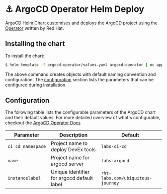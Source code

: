 # ⚓️ ArgoCD Operator Helm Deploy

ArgoCD Helm Chart customises and deploys the [ArgoCD](https://argoproj.github.io/argo-cd/getting_started/) project using the [Operator](https://argocd-operator.readthedocs.io/en/latest/) written by Red Hat.

## Installing the chart

To install the chart:

```bash
$ helm template -f argocd-operator/values.yaml argocd-operator | oc apply -f-
```

The above command creates objects with default naming convention and configuration. The [configuration](#configuration) section lists the parameters that can be configured during installation.

## Configuration
The following table lists the configurable parameters of the ArgoCD chart and their default values. For more detailed overview of what's configurable, checkout the [ArgoCD Operator Docs](https://argocd-operator.readthedocs.io/en/latest/reference/argocd/)

| Parameter                                        | Description                                                  | Default                               |
| ------------------------------------------------ | -------------------------------------------------------------| ------------------------------------- |
| `ci_cd_namespace`                                | Project name to deploy DevEx tools                           | `labs-ci-cd`                          |
| `name`                                           | Project name for argocd server                               | `labs-argocd`                         |
| `instancelabel`                                  | Unique identifier for argocd default label                   | `rht-labs.com/ubiquitous-journey`     |
